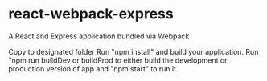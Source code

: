 # react-webpack-express
A React and Express application bundled via Webpack

Copy to designated folder
Run "npm install" and build your application.
Run "npm run buildDev or buildProd to either build the development or production version of app and "npm start" to run it.

